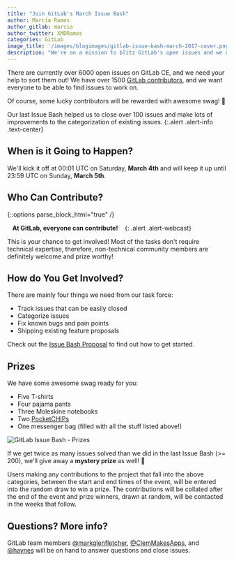 ```yaml
---
title: "Join GitLab's March Issue Bash"
author: Marcia Ramos
author_gitlab: marcia
author_twitter: XMDRamos
categories: GitLab
image_title: '/images/blogimages/gitlab-issue-bash-march-2017-cover.png'
description: "We're on a mission to blitz GitLab's open issues and we need your help!"
---
```


There are currently over 6000 open issues on GitLab CE,
and we need your help to sort them out! We have over 1500
[GitLab contributors](http://contributors.gitlab.com/contributors/),
and we want everyone to be able to find issues to work on.

Of course, some lucky contributors will be rewarded with awesome swag! 🙌

<!-- more -->

Our last Issue Bash helped us to close over 100 issues and make lots of
improvements to the categorization of existing issues.
{:.alert .alert-info .text-center}

## When is it Going to Happen?

We'll kick it off at 00:01 UTC on Saturday, **March 4th**
and will keep it up until 23:59 UTC on Sunday, **March 5th**.

## Who Can Contribute?

{::options parse_block_html="true" /}

<i class="fa fa-gitlab" style="color:rgb(107,79,187); font-size:.85em" aria-hidden="true"></i>
&nbsp;&nbsp;
**At GitLab, everyone can contribute!**
&nbsp;&nbsp;
<i class="fa fa-gitlab" style="color:rgb(107,79,187); font-size:.85em" aria-hidden="true"></i>
{: .alert .alert-webcast}

This is your chance to get involved! Most of the tasks don't require
technical expertise, therefore, non-technical community
members are definitely welcome and prize worthy!

## How do You Get Involved?

There are mainly four things we need from our task force:

- Track issues that can be easily closed
- Categorize issues
- Fix known bugs and pain points
- Shipping existing feature proposals

Check out the [Issue Bash Proposal](https://gitlab.com/gitlab-org/gitlab-ce/issues/27272) to find out how to get started.

## Prizes

We have some awesome swag ready for you: 

- Five T-shirts
- Four pajama pants
- Three Moleskine notebooks
- Two [PocketCHIPs](https://getchip.com/pages/pocketchip)
- One messenger bag (filled with all the stuff listed above!)

![GitLab Issue Bash - Prizes](/images/blogimages/gitlab-issue-bash-march-2017-prizes.png)

If we get twice as many issues solved than we did in
the last Issue Bash (>= 200), we'll give away a **mystery prize** as well! 🎉

Users making any contributions to the project that fall into the above categories,
between the start and end times of the event, will be entered into the random draw
to win a prize. The contributions will be collated after the end of the event and
prize winners, drawn at random, will be contacted in the weeks that follow.

## Questions? More info?

GitLab team members [@markglenfletcher](https://gitlab.com/markglenfletcher), [@ClemMakesApps](https://gitlab.com/ClemMakesApps), and [@haynes](https://gitlab.com/haynes) will be on hand to answer questions and close issues.

